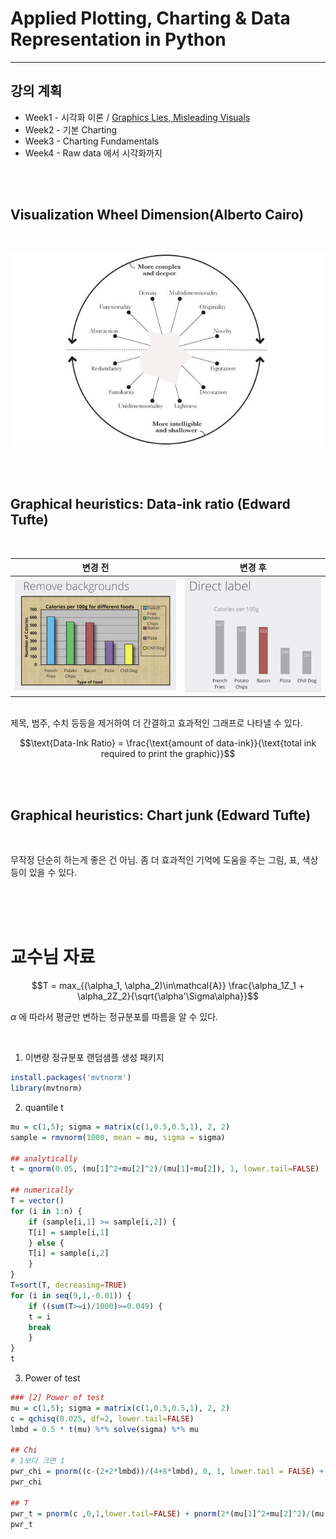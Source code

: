 # Applied Plotting, Charting & Data Representation in Python

---

## 강의 계획

- Week1 - 시각화 이론 / [Graphics Lies, Misleading Visuals](https://faculty.ucmerced.edu/jvevea/classes/Spark/readings/Cairo2015_Chapter_GraphicsLiesMisleadingVisuals.pdf)
- Week2 - 기본 Charting
- Week3 - Charting Fundamentals
- Week4 - Raw data 에서 시각화까지

<br><br>

## Visualization Wheel Dimension(Alberto Cairo)
<br>

![isualizationWheel](_assets/2021/VisualizationWheel.png)

<br><br>

## Graphical heuristics: Data-ink ratio (Edward Tufte)
<br>

|변경 전|변경 후|
|:-:|:-:|
|![First Image](_assets/2021/Chart1.png)|![Second Image](_assets/2021/Chart2.png)|

<br>
제목, 범주, 수치 등등을 제거하여 더 간결하고 효과적인 그래프로 나타낼 수 있다.

$$\text{Data-Ink Ratio} = \frac{\text{amount of data-ink}}{\text{total ink required to print the graphic}}$$

<br><br>

## Graphical heuristics: Chart junk (Edward Tufte)
<br>

무작정 단순히 하는게 좋은 건 아님. 좀 더 효과적인 기억에 도움을 주는 그림, 표, 색상 등이 있을 수 있다.

<br><br><Br>

# 교수님 자료

$$T = max_{(\alpha_1, \alpha_2)\in\mathcal{A}} \frac{\alpha_1Z_1 + \alpha_2Z_2}{\sqrt{\alpha'\Sigma\alpha}}$$

$\alpha$ 에 따라서 평균만 변하는 정규분포를 따름을 알 수 있다.

<br>

1. 이변량 정규분포 랜덤샘플 생성 패키지

```r
install.packages('mvtnorm')
library(mvtnorm)
```

2. quantile t

```r
mu = c(1,5); sigma = matrix(c(1,0.5,0.5,1), 2, 2)
sample = rmvnorm(1000, mean = mu, sigma = sigma)

## analytically
t = qnorm(0.05, (mu[1]^2+mu[2]^2)/(mu[1]+mu[2]), 1, lower.tail=FALSE)

## numerically
T = vector()
for (i in 1:n) {
    if (sample[i,1] >= sample[i,2]) {
    T[i] = sample[i,1]
    } else {
    T[i] = sample[i,2]
    }
}
T=sort(T, decreasing=TRUE)
for (i in seq(9,1,-0.01)) {
    if ((sum(T>=i)/1000)>=0.049) {
    t = i
    break
    }
}
t
```

3. Power of test

```r
### [2] Power of test
mu = c(1,5); sigma = matrix(c(1,0.5,0.5,1), 2, 2)
c = qchisq(0.025, df=2, lower.tail=FALSE)
lmbd = 0.5 * t(mu) %*% solve(sigma) %*% mu

## Chi
# 1보다 크면 1
pwr_chi = pnorm((c-(2+2*lmbd))/(4+8*lmbd), 0, 1, lower.tail = FALSE) + pnorm(-(c-(2+2*lmbd))/(4+8*lmbd), 0, 1, lower.tail = TRUE)
pwr_chi

## T
pwr_t = pnorm(c ,0,1,lower.tail=FALSE) + pnorm(2*(mu[1]^2+mu[2]^2)/(mu[1]+mu[2])-c ,0,1,lower.tail=TRUE)
pwr_t
```